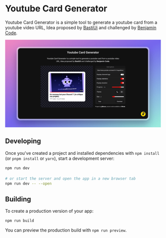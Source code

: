 # Youtube Card Generator 

Youtube Card Generator is a simple tool to generate a youtube card from a youtube video URL, Idea proposed by [BastiUi](https://twitter.com/BastiUi/status/1780610137989804492) and challenged by [Benjamin Code](https://www.youtube.com/watch?v=f7_CHu0ADhM).

<img src="/static/banner.png" alt="Youtube Card Generator" />

## Developing

Once you've created a project and installed dependencies with `npm install` (or `pnpm install` or `yarn`), start a development server:

```bash
npm run dev

# or start the server and open the app in a new browser tab
npm run dev -- --open
```

## Building

To create a production version of your app:

```bash
npm run build
```

You can preview the production build with `npm run preview`.
